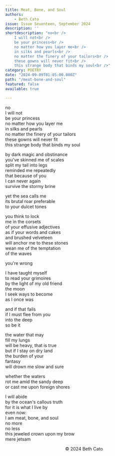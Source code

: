 ```yaml
---
title: Meat, Bone, and Soul
authors:
    - Beth Cato
issue: Issue Seventeen, September 2024
description: ''
shortdescription: "no<br />
    I will not<br />
    be your princess<br />
    no matter how you layer me<br />
    in silks and pearls<br />
    no matter the finery of your tailors<br />
    these gowns will never fit<br />
    this strange body that binds my soul<br />"
category: POETRY
date: "2024-09-09T01:05:00.000Z"
path: "/meat-bone-and-soul"
featured: false
available: true

---
```


no<br />
I will not<br />
be your princess<br />
no matter how you layer me<br />
in silks and pearls<br />
no matter the finery of your tailors<br />
these gowns will never fit<br />
this strange body that binds my soul<br />

by dark magic and obstinance<br />
you've skinned me of scales<br />
split my tail into legs<br />
reminded me repeatedly<br />
that because of you<br />
I can never again <br />
survive the stormy brine<br />

yet the sea calls me<br />
its brutal roar preferable<br />
to your dulcet tones<br />

you think to lock<br />
me in the corsets<br />
of your effusive adjectives<br />
as if your words and cakes<br />
and brushed velveteen<br />
will anchor me to these stones<br />
wean me of the temptation<br />
of the waves<br />

you're wrong<br />

I have taught myself<br />
to read your grimoires<br />
by the light of my old friend<br />
the moon<br />
I seek ways to become<br />
as I once was <br />

and if that fails<br />
if I must flee from you<br />
into the deep<br />
so be it<br />

the water that may<br />
fill my lungs<br />
will be heavy, that is true<br />
but if I stay on dry land<br />
the burden of your<br />
fantasy<br />
will drown me slow and sure<br />

whether the waters<br />
rot me amid the sandy deep<br />
or cast me upon foreign shores<br />

I will abide<br />
by the ocean's callous truth<br />
for it is what I live by<br />
even now:<br />
I am meat, bone, and soul<br />
no more<br />
no less<br />
this jeweled crown upon my brow<br />
mere jetsam<br />


<p style="text-align: center;">© 2024 Beth Cato</p>

